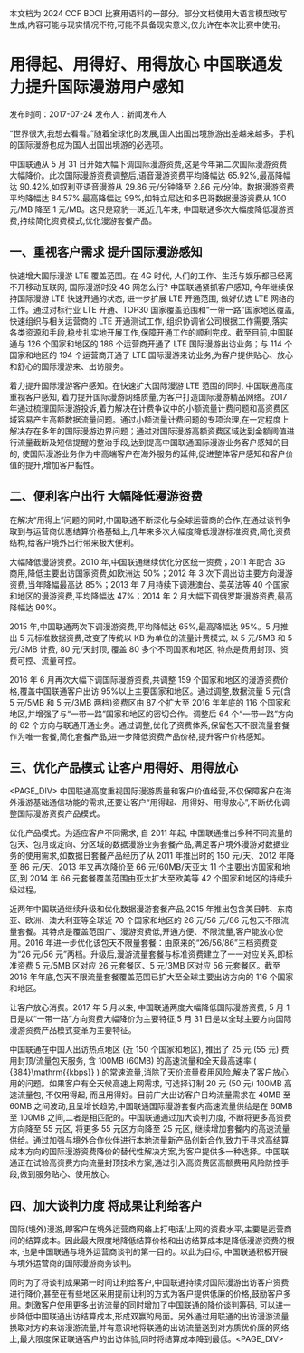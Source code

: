 本文档为 2024 CCF BDCI 比赛用语料的一部分。部分文档使用大语言模型改写生成,内容可能与现实情况不符,可能不具备现实意义,仅允许在本次比赛中使用。

# 用得起、用得好、用得放心 中国联通发力提升国际漫游用户感知

发布时间：2017-07-24 发布人：新闻发布人

“世界很大,我想去看看。”随着全球化的发展,国人出国出境旅游出差越来越多。手机的国际漫游也成为国人出国出境游的必选项。

中国联通从 5 月 31 日开始大幅下调国际漫游资费,这是今年第二次国际漫游资费大幅降价。此次国际漫游资费调整后,语音漫游资费平均降幅达 65.92%,最高降幅达 90.42%,如叙利亚语音漫游从 29.86 元/分钟降至 2.86 元/分钟。数据漫游资费平均降幅达 84.57%,最高降幅达 99%,如特立尼达和多巴哥数据漫游资费从 100 元/MB 降至 1 元/MB。这只是窥豹一斑,近几年来, 中国联通多次大幅度降低漫游资费,持续简化资费模式,优化漫游套餐产品。

## 一、重视客户需求 提升国际漫游感知

快速增大国际漫游 LTE 覆盖范围。在 4G 时代, 人们的工作、生活与娱乐都已经离不开移动互联网, 国际漫游时没 4G 网怎么行? 中国联通紧抓客户感知, 今年继续保持国际漫游 LTE 快速开通的状态, 进一步扩展 LTE 开通范围, 做好优选 LTE 网络的工作。通过对标行业 LTE 开通、TOP30 国家覆盖范围和“一带一路”国家地区覆盖,快速组织与相关运营商的 LTE 开通测试工作, 组织协调省公司根据工作需要,落实各类资源和手段,稳步扎实地开展工作,保障开通工作的顺利完成。截至目前,中国联通与 126 个国家和地区的 186 个运营商开通了 LTE 国际漫游出访业务；与 114 个国家和地区的 194 个运营商开通了 LTE 国际漫游来访业务,为客户提供贴心、放心和舒心的国际漫游来、出访服务。

着力提升国际漫游客户感知。在快速扩大国际漫游 LTE 范围的同时, 中国联通高度重视客户感知, 着力提升国际漫游网络质量,为客户打造国际漫游精品网络。2017 年通过梳理国际漫游投诉,着力解决在计费争议中的小额流量计费问题和高资费区域容易产生高额数据流量问题。通过小额流量计费问题的专项治理,在一定程度上解决存在多年的国际漫游边界问题；通过对国际漫游高额资费区域达到金额阈值进行流量截断及短信提醒的整治手段,达到提高中国联通国际漫游业务客户感知的目的, 使国际漫游业务作为中高端客户在海外服务的延伸,促进整体客户感知和客户价值的提升,增加客户黏性。

## 二、便利客户出行 大幅降低漫游资费

在解决“用得上”问题的同时,中国联通不断深化与全球运营商的合作,在通过谈判争取到与运营商优惠结算价格基础上,几年来多次大幅度降低漫游标准资费,简化资费结构,给客户境外出行带来极大便利。

大幅降低漫游资费。2010 年,中国联通继续优化分区统一资费；2011 年配合 3G 商用,降低主要出访国家资费,如欧洲达 50%；2012 年 3 次下调出访主要方向漫游资费,当年降幅最高达 85%；2013 年 7 月持续下调港澳台、美英法等 40 个国家和地区的漫游资费,平均降幅达 47%；2014 年 2 月大幅下调俄罗斯漫游资费,最高降幅达 90%。

2015 年,中国联通两次下调漫游资费,平均降幅达 65%,最高降幅达 95%。5 月推出 5 元标准数据资费,改变了传统以 KB 为单位的流量计费模式, 以 5 元/5MB 和 5 元/3MB 计费, 80 元/天封顶, 覆盖 80 多个不同国家和地区, 特点是费用封顶、资费可控、流量可控。

2016 年 6 月再次大幅下调国际漫游资费,共调整 159 个国家和地区的漫游资费价格,覆盖中国联通客户出访 95%以上主要国家和地区。通过调整,数据流量 5 元(含 5 元/5MB 和 5 元/3MB 两档)资费区由 87 个扩大至 2016 年年底的 116 个国家和地区,并增强了与“一带一路”国家和地区的密切合作。调整后 64 个“一带一路”方向的 62 个方向与联通开通业务。通过调整,优化了资费体系,保留包天不限流量套餐作为唯一套餐,简化套餐产品,进一步降低资费产品价格,提升客户价格感知。

## 三、优化产品模式 让客户用得好、用得放心

<PAGE_DIV> 中国联通高度重视国际漫游质量和客户价值经营,不仅保障客户在海外漫游基础通信功能的需求,还要让客户“用得起、用得好、用得放心”,不断优化调整国际漫游资费产品模式。

优化产品模式。为适应客户不同需求, 自 2011 年起, 中国联通推出多种不同流量的包天、包月或定向、分区域的数据漫游业务套餐产品,满足客户境外漫游对数据业务的使用需求,如数据日套餐产品经历了从 2011 年推出时的 150 元/天、2012 年降至 86 元/天、2013 年又再次降价至 66 元/60MB/天亚太 11 个主要出访国家和地区,到 2014 年 66 元套餐覆盖范围由亚太扩大至欧美等 42 个国家和地区的持续升级过程。

近两年中国联通继续升级和优化数据漫游套餐产品,2015 年推出包含美日韩、东南亚、欧洲、澳大利亚等全球近 70 个国家和地区的 26 元/56 元/86 元包天不限流量套餐。其特点是覆盖范围广、漫游资费低,开通方便、不限流量,客户能放心使用。2016 年进一步优化该包天不限量套餐：由原来的“26/56/86”三档资费变为“26 元/56 元”两档。升级后,漫游流量套餐与标准资费建立了一一对应关系,即标准资费 5 元/5MB 区对应 26 元套餐区、5 元/3MB 区对应 56 元套餐区。截至 2016 年年底,包天不限流量套餐覆盖范围已扩大至全球主要出访方向的 116 个国家和地区。

让客户放心消费。2017 年 5 月以来, 中国联通两度大幅降低国际漫游资费, 5 月 1 日是以“一带一路”方向资费大幅降价为主要特征,5 月 31 日是以全球主要方向国际漫游资费产品模式变革为主要特征。

中国联通在中国人出访热点地区 (近 150 个国家和地区), 推出了 25 元 (55 元) 费用封顶/流量包天服务, 含 100MB (60MB) 的高速流量和全天最高速率 \( {384}\mathrm{{kbps}} \) 的常速流量,消除了天价流量费用风险,解决了客户放心用的问题。如果客户有全天候高速上网需求, 可选择订制 20 元 (50 元) 100MB 高速流量包, 不仅用得起, 而且用得好。目前广大出访客户日均流量需求在 40MB 至 60MB 之间波动,且呈增长趋势,中国联通国际漫游套餐内高速流量供给是在 60MB 至 100MB 之间,二者是相匹配的。中国联通通过加大谈判力度, 不断将更多高资费方向降至 55 元区, 将更多 55 元区方向降至 25 元区, 继续增加套餐内的高速流量供给。通过加强与境外合作伙伴进行本地流量新产品创新合作,致力于寻求高结算成本方向的国际漫游资费降价的替代性解决方案,为客户提供多一种选择。中国联通正在试验高资费方向流量封顶技术方案,通过引入高资费区高额费用风险防控手段,做到服务贴心、使用放心。

## 四、加大谈判力度 将成果让利给客户

国际(境外)漫游,即客户在境外运营商网络上打电话/上网的资费水平,主要是运营商间的结算成本。因此最大限度地降低结算价格和出访结算成本是降低漫游资费的根本, 也是中国联通与境外运营商谈判的第一目的。以此为目标, 中国联通积极开展与境外运营商的国际漫游商务谈判。

同时为了将谈判成果第一时间让利给客户,中国联通持续对国际漫游出访客户资费进行降价,甚至在有些地区采用提前让利的方式为客户提供低廉的价格,鼓励客户多用。刺激客户使用更多出访流量的同时增加了中国联通的降价谈判筹码, 可以进一步降低中国联通出访结算成本,形成双赢的局面。另外通过用联通的出访漫游流量换取对方的来访漫游流量,并有意识地将联通的出访流量送到对方质优价廉的网络上,最大限度保证联通客户的出访体验,同时将结算成本降到最低。<PAGE_DIV> 